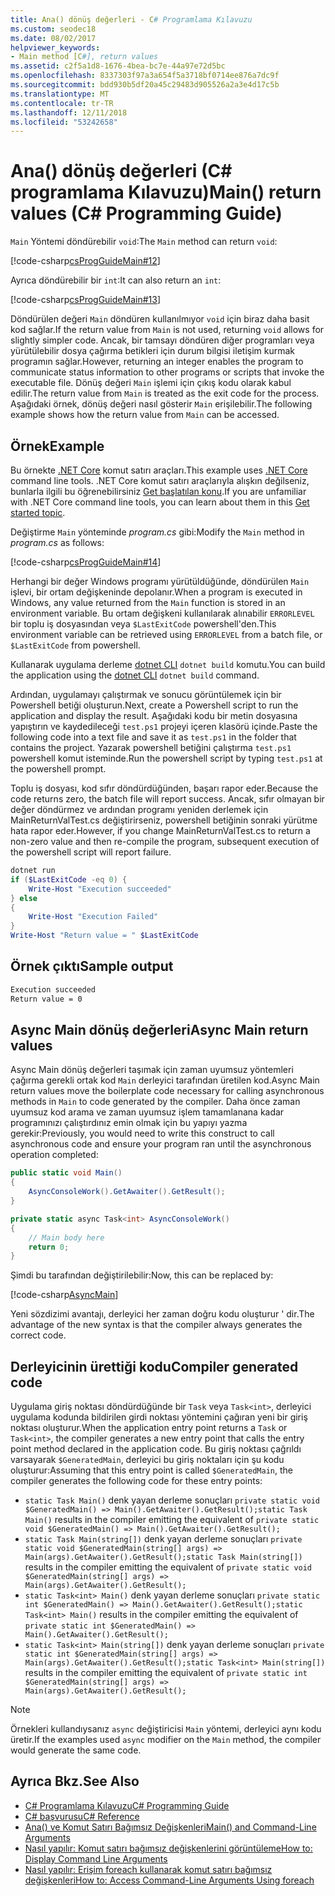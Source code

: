 ```yaml
---
title: Ana() dönüş değerleri - C# Programlama Kılavuzu
ms.custom: seodec18
ms.date: 08/02/2017
helpviewer_keywords:
- Main method [C#], return values
ms.assetid: c2f5a1d8-1676-4bea-bc7e-44a97e72d5bc
ms.openlocfilehash: 8337303f97a3a654f5a3718bf0714ee876a7dc9f
ms.sourcegitcommit: bdd930b5df20a45c29483d905526a2a3e4d17c5b
ms.translationtype: MT
ms.contentlocale: tr-TR
ms.lasthandoff: 12/11/2018
ms.locfileid: "53242658"
---
```

# <a name="main-return-values-c-programming-guide"></a><span data-ttu-id="2998a-102">Ana() dönüş değerleri (C# programlama Kılavuzu)</span><span class="sxs-lookup"><span data-stu-id="2998a-102">Main() return values (C# Programming Guide)</span></span>

<span data-ttu-id="2998a-103">`Main` Yöntemi döndürebilir `void`:</span><span class="sxs-lookup"><span data-stu-id="2998a-103">The `Main` method can return `void`:</span></span>

[!code-csharp[csProgGuideMain#12](../../../csharp/programming-guide/inside-a-program/codesnippet/CSharp/main-return-values_1.cs)]

<span data-ttu-id="2998a-104">Ayrıca döndürebilir bir `int`:</span><span class="sxs-lookup"><span data-stu-id="2998a-104">It can also return an `int`:</span></span>

[!code-csharp[csProgGuideMain#13](../../../csharp/programming-guide/inside-a-program/codesnippet/CSharp/main-return-values_2.cs)]

<span data-ttu-id="2998a-105">Döndürülen değeri `Main` döndüren kullanılmıyor `void` için biraz daha basit kod sağlar.</span><span class="sxs-lookup"><span data-stu-id="2998a-105">If the return value from `Main` is not used, returning `void` allows for slightly simpler code.</span></span> <span data-ttu-id="2998a-106">Ancak, bir tamsayı döndüren diğer programları veya yürütülebilir dosya çağırma betikleri için durum bilgisi iletişim kurmak programın sağlar.</span><span class="sxs-lookup"><span data-stu-id="2998a-106">However, returning an integer enables the program to communicate status information to other programs or scripts that invoke the executable file.</span></span> <span data-ttu-id="2998a-107">Dönüş değeri `Main` işlemi için çıkış kodu olarak kabul edilir.</span><span class="sxs-lookup"><span data-stu-id="2998a-107">The return value from `Main` is treated as the exit code for the process.</span></span> <span data-ttu-id="2998a-108">Aşağıdaki örnek, dönüş değeri nasıl gösterir `Main` erişilebilir.</span><span class="sxs-lookup"><span data-stu-id="2998a-108">The following example shows how the return value from `Main` can be accessed.</span></span>

## <a name="example"></a><span data-ttu-id="2998a-109">Örnek</span><span class="sxs-lookup"><span data-stu-id="2998a-109">Example</span></span>

<span data-ttu-id="2998a-110">Bu örnekte [.NET Core](../../../core/index.md) komut satırı araçları.</span><span class="sxs-lookup"><span data-stu-id="2998a-110">This example uses [.NET Core](../../../core/index.md) command line tools.</span></span> <span data-ttu-id="2998a-111">.NET Core komut satırı araçlarıyla alışkın değilseniz, bunlarla ilgili bu öğrenebilirsiniz [Get başlatılan konu](../../../core/tutorials/using-with-xplat-cli.md).</span><span class="sxs-lookup"><span data-stu-id="2998a-111">If you are unfamiliar with .NET Core command line tools, you can learn about them in this [Get started topic](../../../core/tutorials/using-with-xplat-cli.md).</span></span>

<span data-ttu-id="2998a-112">Değiştirme `Main` yönteminde *program.cs* gibi:</span><span class="sxs-lookup"><span data-stu-id="2998a-112">Modify the `Main` method in *program.cs* as follows:</span></span>

[!code-csharp[csProgGuideMain#14](../../../csharp/programming-guide/inside-a-program/codesnippet/CSharp/main-return-values_3.cs)]

<span data-ttu-id="2998a-113">Herhangi bir değer Windows programı yürütüldüğünde, döndürülen `Main` işlevi, bir ortam değişkeninde depolanır.</span><span class="sxs-lookup"><span data-stu-id="2998a-113">When a program is executed in Windows, any value returned from the `Main` function is stored in an environment variable.</span></span> <span data-ttu-id="2998a-114">Bu ortam değişkeni kullanılarak alınabilir `ERRORLEVEL` bir toplu iş dosyasından veya `$LastExitCode` powershell'den.</span><span class="sxs-lookup"><span data-stu-id="2998a-114">This environment variable can be retrieved using `ERRORLEVEL` from a batch file, or `$LastExitCode` from powershell.</span></span>

<span data-ttu-id="2998a-115">Kullanarak uygulama derleme [dotnet CLI](../../../core/tools/dotnet.md) `dotnet build` komutu.</span><span class="sxs-lookup"><span data-stu-id="2998a-115">You can build the application using the [dotnet CLI](../../../core/tools/dotnet.md) `dotnet build` command.</span></span>

<span data-ttu-id="2998a-116">Ardından, uygulamayı çalıştırmak ve sonucu görüntülemek için bir Powershell betiği oluşturun.</span><span class="sxs-lookup"><span data-stu-id="2998a-116">Next, create a Powershell script to run the application and display the result.</span></span> <span data-ttu-id="2998a-117">Aşağıdaki kodu bir metin dosyasına yapıştırın ve kaydedileceği `test.ps1` projeyi içeren klasörü içinde.</span><span class="sxs-lookup"><span data-stu-id="2998a-117">Paste the following code into a text file and save it as `test.ps1` in the folder that contains the project.</span></span> <span data-ttu-id="2998a-118">Yazarak powershell betiğini çalıştırma `test.ps1` powershell komut isteminde.</span><span class="sxs-lookup"><span data-stu-id="2998a-118">Run the powershell script by typing `test.ps1` at the powershell prompt.</span></span>

<span data-ttu-id="2998a-119">Toplu iş dosyası, kod sıfır döndürdüğünden, başarı rapor eder.</span><span class="sxs-lookup"><span data-stu-id="2998a-119">Because the code returns zero, the batch file will report success.</span></span> <span data-ttu-id="2998a-120">Ancak, sıfır olmayan bir değer döndürmez ve ardından programı yeniden derlemek için MainReturnValTest.cs değiştirirseniz, powershell betiğinin sonraki yürütme hata rapor eder.</span><span class="sxs-lookup"><span data-stu-id="2998a-120">However, if you change MainReturnValTest.cs to return a non-zero value and then re-compile the program, subsequent execution of the powershell script will report failure.</span></span>

```powershell
dotnet run
if ($LastExitCode -eq 0) {
    Write-Host "Execution succeeded"
} else
{
    Write-Host "Execution Failed"
}
Write-Host "Return value = " $LastExitCode
```

## <a name="sample-output"></a><span data-ttu-id="2998a-121">Örnek çıktı</span><span class="sxs-lookup"><span data-stu-id="2998a-121">Sample output</span></span>

```txt
Execution succeeded
Return value = 0
```

## <a name="async-main-return-values"></a><span data-ttu-id="2998a-122">Async Main dönüş değerleri</span><span class="sxs-lookup"><span data-stu-id="2998a-122">Async Main return values</span></span>

<span data-ttu-id="2998a-123">Async Main dönüş değerleri taşımak için zaman uyumsuz yöntemleri çağırma gerekli ortak kod `Main` derleyici tarafından üretilen kod.</span><span class="sxs-lookup"><span data-stu-id="2998a-123">Async Main return values move the boilerplate code necessary for calling asynchronous methods in `Main` to code generated by the compiler.</span></span> <span data-ttu-id="2998a-124">Daha önce zaman uyumsuz kod arama ve zaman uyumsuz işlem tamamlanana kadar programınızı çalıştırdınız emin olmak için bu yapıyı yazma gerekir:</span><span class="sxs-lookup"><span data-stu-id="2998a-124">Previously, you would need to write this construct to call asynchronous code and ensure your program ran until the asynchronous operation completed:</span></span>

```csharp
public static void Main()
{
    AsyncConsoleWork().GetAwaiter().GetResult();
}

private static async Task<int> AsyncConsoleWork()
{
    // Main body here
    return 0;
}
```

<span data-ttu-id="2998a-125">Şimdi bu tarafından değiştirilebilir:</span><span class="sxs-lookup"><span data-stu-id="2998a-125">Now, this can be replaced by:</span></span>

[!code-csharp[AsyncMain](../../../../samples/snippets/csharp/main-arguments/program.cs#AsyncMain)]

<span data-ttu-id="2998a-126">Yeni sözdizimi avantajı, derleyici her zaman doğru kodu oluşturur ' dir.</span><span class="sxs-lookup"><span data-stu-id="2998a-126">The advantage of the new syntax is that the compiler always generates the correct code.</span></span>

## <a name="compiler-generated-code"></a><span data-ttu-id="2998a-127">Derleyicinin ürettiği kodu</span><span class="sxs-lookup"><span data-stu-id="2998a-127">Compiler generated code</span></span>

<span data-ttu-id="2998a-128">Uygulama giriş noktası döndürdüğünde bir `Task` veya `Task<int>`, derleyici uygulama kodunda bildirilen girdi noktası yöntemini çağıran yeni bir giriş noktası oluşturur.</span><span class="sxs-lookup"><span data-stu-id="2998a-128">When the application entry point returns a `Task` or `Task<int>`, the compiler generates a new entry point that calls the entry point method declared in the application code.</span></span> <span data-ttu-id="2998a-129">Bu giriş noktası çağrıldı varsayarak `$GeneratedMain`, derleyici bu giriş noktaları için şu kodu oluşturur:</span><span class="sxs-lookup"><span data-stu-id="2998a-129">Assuming that this entry point is called `$GeneratedMain`, the compiler generates the following code for these entry points:</span></span>

- <span data-ttu-id="2998a-130">`static Task Main()` denk yayan derleme sonuçları `private static void $GeneratedMain() => Main().GetAwaiter().GetResult();`</span><span class="sxs-lookup"><span data-stu-id="2998a-130">`static Task Main()` results in the compiler emitting the equivalent of `private static void $GeneratedMain() => Main().GetAwaiter().GetResult();`</span></span>
- <span data-ttu-id="2998a-131">`static Task Main(string[])` denk yayan derleme sonuçları `private static void $GeneratedMain(string[] args) => Main(args).GetAwaiter().GetResult();`</span><span class="sxs-lookup"><span data-stu-id="2998a-131">`static Task Main(string[])` results in the compiler emitting the equivalent of `private static void $GeneratedMain(string[] args) => Main(args).GetAwaiter().GetResult();`</span></span>
- <span data-ttu-id="2998a-132">`static Task<int> Main()` denk yayan derleme sonuçları `private static int $GeneratedMain() => Main().GetAwaiter().GetResult();`</span><span class="sxs-lookup"><span data-stu-id="2998a-132">`static Task<int> Main()` results in the compiler emitting the equivalent of `private static int $GeneratedMain() => Main().GetAwaiter().GetResult();`</span></span>
- <span data-ttu-id="2998a-133">`static Task<int> Main(string[])` denk yayan derleme sonuçları `private static int $GeneratedMain(string[] args) => Main(args).GetAwaiter().GetResult();`</span><span class="sxs-lookup"><span data-stu-id="2998a-133">`static Task<int> Main(string[])` results in the compiler emitting the equivalent of `private static int $GeneratedMain(string[] args) => Main(args).GetAwaiter().GetResult();`</span></span>

> [!NOTE]
><span data-ttu-id="2998a-134">Örnekleri kullandıysanız `async` değiştiricisi `Main` yöntemi, derleyici aynı kodu üretir.</span><span class="sxs-lookup"><span data-stu-id="2998a-134">If the examples used `async` modifier on the `Main` method, the compiler would generate the same code.</span></span>

## <a name="see-also"></a><span data-ttu-id="2998a-135">Ayrıca Bkz.</span><span class="sxs-lookup"><span data-stu-id="2998a-135">See Also</span></span>
- [<span data-ttu-id="2998a-136">C# Programlama Kılavuzu</span><span class="sxs-lookup"><span data-stu-id="2998a-136">C# Programming Guide</span></span>](../../programming-guide/index.md)
- [<span data-ttu-id="2998a-137">C# başvurusu</span><span class="sxs-lookup"><span data-stu-id="2998a-137">C# Reference</span></span>](../index.md)
- [<span data-ttu-id="2998a-138">Ana() ve Komut Satırı Bağımsız Değişkenleri</span><span class="sxs-lookup"><span data-stu-id="2998a-138">Main() and Command-Line Arguments</span></span>](index.md)
- [<span data-ttu-id="2998a-139">Nasıl yapılır: Komut satırı bağımsız değişkenlerini görüntüleme</span><span class="sxs-lookup"><span data-stu-id="2998a-139">How to: Display Command Line Arguments</span></span>](../../programming-guide/main-and-command-args/how-to-display-command-line-arguments.md)
- [<span data-ttu-id="2998a-140">Nasıl yapılır: Erişim foreach kullanarak komut satırı bağımsız değişkenleri</span><span class="sxs-lookup"><span data-stu-id="2998a-140">How to: Access Command-Line Arguments Using foreach</span></span>](../../programming-guide/main-and-command-args/how-to-access-command-line-arguments-using-foreach.md)
